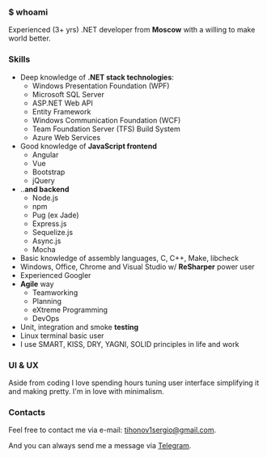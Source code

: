 ### $ whoami
Experienced (3+ yrs) .NET developer from **Moscow** with a willing to make world better.

### Skills
* Deep knowledge of **.NET stack technologies**: 
  * Windows Presentation Foundation (WPF)
  * Microsoft SQL Server
  * ASP.NET Web API
  * Entity Framework
  * Windows Communication Foundation (WCF)
  * Team Foundation Server (TFS) Build System
  * Azure Web Services
* Good knowledge of **JavaScript frontend**
  * Angular
  * Vue
  * Bootstrap
  * jQuery
* ..**and backend**
  * Node.js
  * npm
  * Pug (ex Jade)
  * Express.js
  * Sequelize.js
  * Async.js
  * Mocha
* Basic knowledge of assembly languages, C, C++, Make, libcheck
* Windows, Office, Chrome and Visual Studio w/ **ReSharper** power user
* Experienced Googler
* **Agile** way
  * Teamworking
  * Planning
  * eXtreme Programming
  * DevOps
* Unit, integration and smoke **testing**
* Linux terminal basic user
* I use SMART, KISS, DRY, YAGNI, SOLID principles in life and work

### UI & UX
Aside from coding I love spending hours tuning user interface simplifying it and making pretty. I'm in love with minimalism.

### Contacts

Feel free to contact me via e-mail: [tihonov1sergio@gmail.com](mailto:tihonov1sergio@gmail.com).

And you can always send me a message via [Telegram](https://telegram.me/nuc134r).
